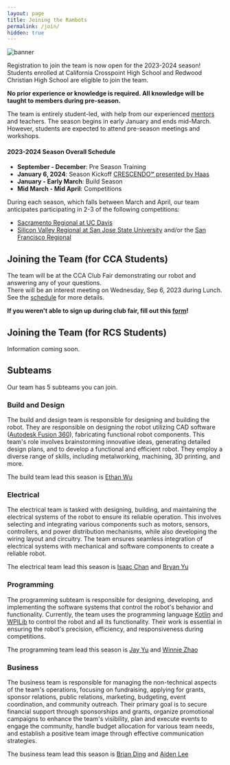 ```yaml
---
layout: page
title: Joining the Rambots
permalink: /join/
hidden: true
---
```


![banner](https://cdn.2024.rambots.org/Innovate_Beyond.png)

Registration to join the team is now open for the 2023-2024 season! Students enrolled at California Crosspoint High School and Redwood Christian High School are eligible to join the team.

**No prior experience or knowledge is required. All knowledge will be taught to members during pre-season.**

The team is entirely student-led, with help from our experienced [mentors](/members#mentors) and teachers. The season begins in early January and ends mid-March. However, students are expected to attend pre-season meetings and workshops.

#### 2023-2024 Season Overall Schedule

- **September - December**: Pre Season Training
- **January 6, 2024**: Season Kickoff [CRESCENDO℠ presented by Haas](https://www.firstinspires.org/robotics/frc/game-and-season)
- **January - Early March**: Build Season
- **Mid March - Mid April**: Competitions

During each season, which falls between March and April, our team anticipates participating in 2-3 of the following competitions:

- [Sacramento Regional at UC Davis](https://cafirst.org/frc/sacramento/)
- [Silicon Valley Regional at San Jose State University](https://cafirst.org/frc/siliconvalley/) and/or the [San Francisco Regional](https://cafirst.org/frc/sanfrancisco/)

## Joining the Team (for CCA Students)

The team will be at the CCA Club Fair demonstrating our robot and answering any of your questions.<br>
There will be an interest meeting on Wednesday, Sep 6, 2023 during Lunch. See the [schedule](/schedule) for more details.

**If you weren't able to sign up during club fair, fill out this [form](https://go.rambots.org/interest)!**

## Joining the Team (for RCS Students)

Information coming soon.
## Subteams

Our team has 5 subteams you can join.

### Build and Design

The build and design team is responsible for designing and building the robot. They are responsible on designing the robot utilizing CAD software ([Autodesk Fusion 360](https://www.autodesk.com/products/fusion-360/overview)), fabricating functional robot components. This team's role involves brainstorming innovative ideas, generating detailed design plans, and to develop a functional and efficient robot. They employ a diverse range of skills, including metalworking, machining, 3D printing, and more.

The build team lead this season is [Ethan Wu](/leadership/ewu)

### Electrical

The electrical team is tasked with designing, building, and maintaining the electrical systems of the robot to ensure its reliable operation. This involves selecting and integrating various components such as motors, sensors, controllers, and power distribution mechanisms, while also developing the wiring layout and circuitry. The team ensures seamless integration of electrical systems with mechanical and software components to create a reliable robot.

The electrical team lead this season is [Isaac Chan](/leadership/ichan) and [Bryan Yu](/leadership/byu)

### Programming

The programming subteam is responsible for designing, developing, and implementing the software systems that control the robot's behavior and functionality. Currently, the team uses the programming language [Kotlin](https://kotlinlang.org/) and [WPILib](https://github.com/wpilibsuite/allwpilib) to control the robot and all its functionality. Their work is essential in ensuring the robot's precision, efficiency, and responsiveness during competitions.

The programming team lead this season is [Jay Yu](/leadership/jyu) and [Winnie Zhao](/leadership/wzhao)

### Business

The business team is responsible for managing the non-technical aspects of the team's operations, focusing on fundraising, applying for grants, sponsor relations, public relations, marketing, budgeting, event coordination, and community outreach. Their primary goal is to secure financial support through sponsorships and grants, organize promotional campaigns to enhance the team's visibility, plan and execute events to engage the community, handle budget allocation for various team needs, and establish a positive team image through effective communication strategies.

The business team lead this season is [Brian Ding](/leadership/bding) and [Aiden Lee](/leadership/alee)

